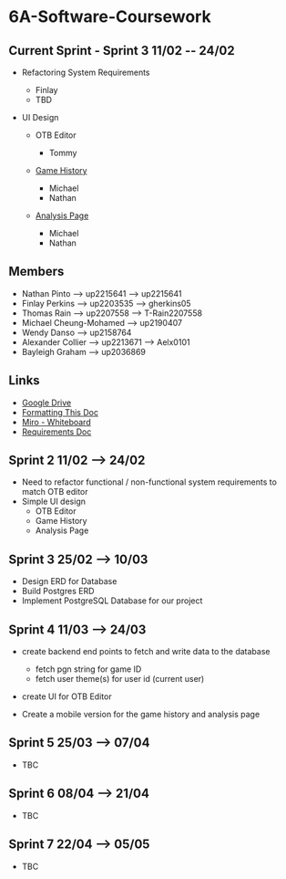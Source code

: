 # 6A-Software-Coursework

## Current Sprint - Sprint 3 11/02 -- 24/02

- Refactoring System Requirements
    - Finlay
    - TBD

- UI Design
    - OTB Editor
        - Tommy
        
    - [Game History](https://images.chesscomfiles.com/uploads/v1/images_users/tiny_mce/Vocaloid39/phpxPh1gB.png)
        - Michael
        - Nathan
    - [Analysis Page](https://www.reddit.com/media?url=https%3A%2F%2Fpreview.redd.it%2F3nwbuus79tb51.png%3Fauto%3Dwebp%26s%3Dc5bb09fd55e662d4fa497784f44c15bffdfc6698)
        - Michael
        - Nathan

## Members

- Nathan Pinto --> up2215641 --> up2215641
- Finlay Perkins --> up2203535 --> gherkins05
- Thomas Rain --> up2207558 --> T-Rain2207558
- Michael Cheung-Mohamed --> up2190407
- Wendy Danso --> up2158764
- Alexander Collier --> up2213671 --> Aelx0101
- Bayleigh Graham --> up2036869

## Links

- [Google Drive](https://drive.google.com/drive/folders/1LAghMLwYms_EpfWIo9vlO5SqdBx_UPvV)
- [Formatting This Doc](https://docs.github.com/en/get-started/writing-on-github/getting-started-with-writing-and-formatting-on-github/basic-writing-and-formatting-syntax)
- [Miro - Whiteboard](https://miro.com/welcomeonboard/ejRXZ0FNNkhNcGRidmwyTVpBOG1oMzNuU3B3bXlnRHRIaklLY2xjaEs1QWd2NXRqWnVjdWFRT2plMWl1SWZGNXwzNDU4NzY0NTY1NjU2MDU5MTc3fDI=?share_link_id=65324689577)
- [Requirements Doc](https://docs.google.com/document/d/1IVTJgmkENh-eUZDsw6nensQw0B4k1pwPsmsEcZS7Jus/edit?tab=t.0)

## Sprint 2 11/02 --> 24/02

- Need to refactor functional / non-functional system requirements to match OTB editor
- Simple UI design
    - OTB Editor
    - Game History
    - Analysis Page

## Sprint 3 25/02 --> 10/03

- Design ERD for Database
- Build Postgres ERD
- Implement PostgreSQL Database for our project

## Sprint 4 11/03 --> 24/03

- create backend end points to fetch and write data to the database
    - fetch pgn string for game ID
    - fetch user theme(s) for user id (current user)
    
- create UI for OTB Editor
- Create a mobile version for the game history and analysis page

## Sprint 5 25/03 --> 07/04

- TBC

## Sprint 6 08/04 --> 21/04

- TBC

## Sprint 7 22/04 --> 05/05

- TBC
